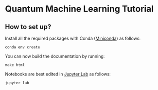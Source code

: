 # Quantum Machine Learning Tutorial

## How to set up?

Install all the required packages with Conda ([Miniconda](https://docs.conda.io/en/latest/miniconda.html)) as follows:

```shell
conda env create
```

You can now build the documentation by running:

```
make html
```

Notebooks are best edited in [Jupyter Lab](https://jupyterlab.readthedocs.io) as follows:

```shell
jupyter lab
```
